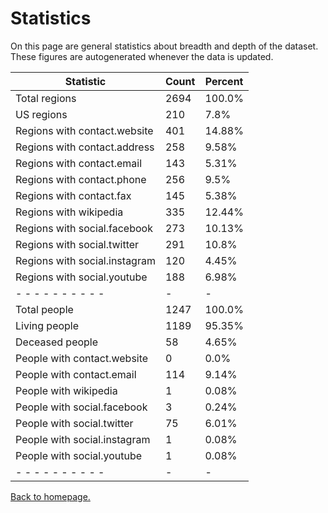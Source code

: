 # Statistics

On this page are general statistics about breadth and depth of the dataset. These figures are autogenerated whenever the data is updated.

| Statistic | Count | Percent |
| --------- | ----- | ------- |
| Total regions | 2694 | 100.0% |
| US regions | 210 | 7.8% |
| Regions with contact.website | 401 | 14.88% |
| Regions with contact.address | 258 | 9.58% |
| Regions with contact.email | 143 | 5.31% |
| Regions with contact.phone | 256 | 9.5% |
| Regions with contact.fax | 145 | 5.38% |
| Regions with wikipedia | 335 | 12.44% |
| Regions with social.facebook | 273 | 10.13% |
| Regions with social.twitter | 291 | 10.8% |
| Regions with social.instagram | 120 | 4.45% |
| Regions with social.youtube | 188 | 6.98% |
| - - - - - - - - - - | - | - |
| Total people | 1247 | 100.0% |
| Living people | 1189 | 95.35% |
| Deceased people | 58 | 4.65% |
| People with contact.website | 0 | 0.0% |
| People with contact.email | 114 | 9.14% |
| People with wikipedia | 1 | 0.08% |
| People with social.facebook | 3 | 0.24% |
| People with social.twitter | 75 | 6.01% |
| People with social.instagram | 1 | 0.08% |
| People with social.youtube | 1 | 0.08% |
| - - - - - - - - - - | - | - |

[Back to homepage.](/catholicdata/)
